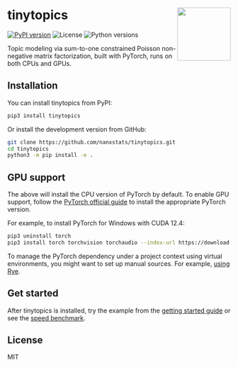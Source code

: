 # tinytopics <img src="docs/assets/logo.png" align="right" width="120" />

[![PyPI version](https://img.shields.io/pypi/v/tinytopics)](https://pypi.org/project/tinytopics/)
![License](https://img.shields.io/pypi/l/tinytopics)
![Python versions](https://img.shields.io/pypi/pyversions/tinytopics)

Topic modeling via sum-to-one constrained Poisson non-negative
matrix factorization, built with PyTorch, runs on both CPUs and GPUs.

## Installation

You can install tinytopics from PyPI:

```bash
pip3 install tinytopics
```

Or install the development version from GitHub:

```bash
git clone https://github.com/nanxstats/tinytopics.git
cd tinytopics
python3 -m pip install -e .
```

## GPU support

The above will install the CPU version of PyTorch by default. To enable GPU support,
follow the [PyTorch official guide](https://pytorch.org/get-started/locally/)
to install the appropriate PyTorch version.

For example, to install PyTorch for Windows with CUDA 12.4:

```bash
pip3 uninstall torch
pip3 install torch torchvision torchaudio --index-url https://download.pytorch.org/whl/cu124
```

To manage the PyTorch dependency under a project context using virtual
environments, you might want to set up manual sources. For example,
[using Rye](https://rye.astral.sh/guide/faq/#how-do-i-install-pytorch).

## Get started

After tinytopics is installed, try the example from the
[getting started guide](https://nanx.me/tinytopics/articles/get-started/)
or see the [speed benchmark](https://nanx.me/tinytopics/articles/benchmark/).

## License

MIT
